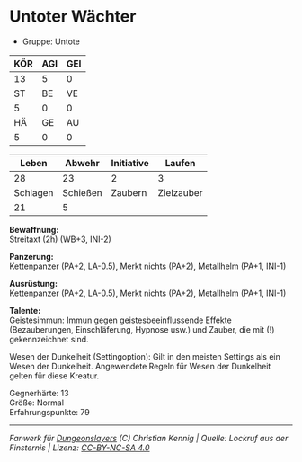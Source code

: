 # Untoter Wächter  
- Gruppe: Untote  

| KÖR | AGI | GEI |  
| --- | --- | --- |  
| 13  | 5   | 0   |
| ST  | BE  | VE  |  
| 5   | 0   | 0   |
| HÄ  | GE  | AU  |  
| 5   | 0   | 0   |


| Leben    | Abwehr   | Initiative | Laufen     |
| -------- | -------- | ---------- | ---------- |
| 28       | 23       | 2          | 3          |
| Schlagen | Schießen | Zaubern    | Zielzauber |
| 21       | 5        |            |            |

**Bewaffnung:**  
Streitaxt (2h) (WB+3, INI-2)

**Panzerung:**  
Kettenpanzer (PA+2, LA-0.5), Merkt nichts (PA+2), Metallhelm (PA+1, INI-1)

**Ausrüstung:**  
Kettenpanzer (PA+2, LA-0.5), Merkt nichts (PA+2), Metallhelm (PA+1, INI-1)

**Talente:**  
Geistesimmun: Immun gegen geistesbeeinflussende Effekte (Bezauberungen, Einschläferung, Hypnose usw.) und Zauber, die mit (!) gekennzeichnet sind. 

Wesen der Dunkelheit (Settingoption): Gilt in den meisten Settings als ein Wesen der Dunkelheit. Angewendete Regeln für Wesen der Dunkelheit gelten für diese Kreatur. 


Gegnerhärte: 13  
Größe: Normal  
Erfahrungspunkte: 79  



___
*Fanwerk für [Dungeonslayers](https://www.dungeonslayers.net/) (C) Christian Kennig | Quelle: Lockruf aus der Finsternis | Lizenz: [CC-BY-NC-SA 4.0](https://creativecommons.org/licenses/by-nc-sa/4.0/deed.de)*